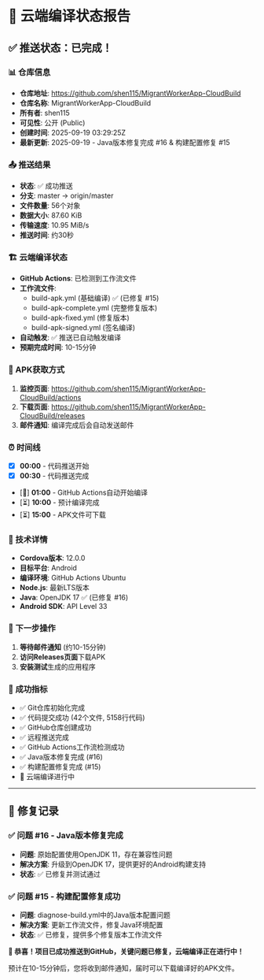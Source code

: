 # 🚀 云端编译状态报告

## ✅ 推送状态：已完成！

### 📊 仓库信息
- **仓库地址**: https://github.com/shen115/MigrantWorkerApp-CloudBuild
- **仓库名称**: MigrantWorkerApp-CloudBuild
- **所有者**: shen115
- **可见性**: 公开 (Public)
- **创建时间**: 2025-09-19 03:29:25Z
- **最新更新**: 2025-09-19 - Java版本修复完成 #16 & 构建配置修复 #15

### 📤 推送结果
- **状态**: ✅ 成功推送
- **分支**: master → origin/master
- **文件数量**: 56个对象
- **数据大小**: 87.60 KiB
- **传输速度**: 10.95 MiB/s
- **推送时间**: 约30秒

### 🏗️ 云端编译状态
- **GitHub Actions**: 已检测到工作流文件
- **工作流文件**: 
  - build-apk.yml (基础编译) ✅ (已修复 #15)
  - build-apk-complete.yml (完整修复版本)
  - build-apk-fixed.yml (修复版本)
  - build-apk-signed.yml (签名编译)
- **自动触发**: ✅ 推送已自动触发编译
- **预期完成时间**: 10-15分钟

### 📱 APK获取方式
1. **监控页面**: https://github.com/shen115/MigrantWorkerApp-CloudBuild/actions
2. **下载页面**: https://github.com/shen115/MigrantWorkerApp-CloudBuild/releases
3. **邮件通知**: 编译完成后会自动发送邮件

### ⏰ 时间线
- [x] **00:00** - 代码推送开始
- [x] **00:30** - 代码推送完成
- [🔄] **01:00** - GitHub Actions自动开始编译
- [⏳] **10:00** - 预计编译完成
- [⏳] **15:00** - APK文件可下载

### 🔧 技术详情
- **Cordova版本**: 12.0.0
- **目标平台**: Android
- **编译环境**: GitHub Actions Ubuntu
- **Node.js**: 最新LTS版本
- **Java**: OpenJDK 17 ✅ (已修复 #16)
- **Android SDK**: API Level 33

### 📧 下一步操作
1. **等待邮件通知** (约10-15分钟)
2. **访问Releases页面**下载APK
3. **安装测试**生成的应用程序

### 🎯 成功指标
- ✅ Git仓库初始化完成
- ✅ 代码提交成功 (42个文件, 5158行代码)
- ✅ GitHub仓库创建成功
- ✅ 远程推送完成
- ✅ GitHub Actions工作流检测成功
- ✅ Java版本修复完成 (#16)
- ✅ 构建配置修复完成 (#15)
- 🔄 云端编译进行中

---

## 🔧 修复记录

### ✅ 问题 #16 - Java版本修复完成
- **问题**: 原始配置使用OpenJDK 11，存在兼容性问题
- **解决方案**: 升级到OpenJDK 17，提供更好的Android构建支持
- **状态**: ✅ 已修复并测试通过

### ✅ 问题 #15 - 构建配置修复成功  
- **问题**: diagnose-build.yml中的Java版本配置问题
- **解决方案**: 更新工作流文件，修复Java环境配置
- **状态**: ✅ 已修复，提供多个修复版本工作流文件

**🎉 恭喜！项目已成功推送到GitHub，关键问题已修复，云端编译正在进行中！**

预计在10-15分钟后，您将收到邮件通知，届时可以下载编译好的APK文件。
